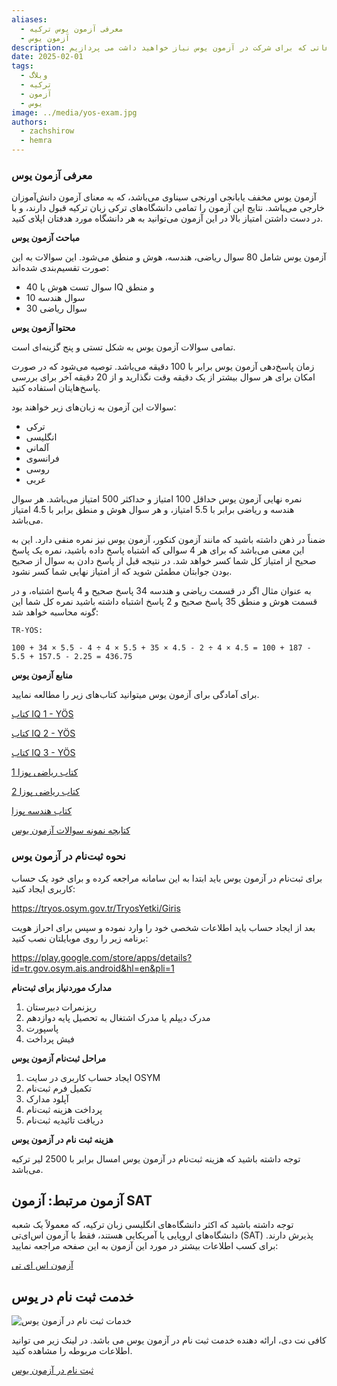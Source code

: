 ```yaml
---
aliases:
  - معرفی آزمون یوس ترکیه
  - آزمون یوس
description: در این مقاله به تمام اطلاعاتی که برای شرکت در آزمون یوس نیاز خواهید داشت می پردازیم.
date: 2025-02-01
tags:
  - وبلاگ
  - ترکیه
  - آزمون
  - یوس
image: ../media/yos-exam.jpg
authors:
  - zachshirow
  - hemra
---
```


### معرفی آزمون یوس

آزمون یوس مخفف یابانجی اورنجی سیناوی می‌باشد، که به معنای آزمون دانش‌آموزان خارجی می‌‍باشد. نتایج این آزمون را تمامی دانشگاه‌های ترکی زبان ترکیه قبول دارند، و با در دست داشتن امتیاز بالا در این آزمون می‌توانید به هر دانشگاه مورد هدفتان اپلای کنید. 

**مباحث آزمون یوس** 

آزمون یوس شامل 80 سوال ریاضی، هندسه، هوش و منطق می‌شود. این سوالات به این صورت تقسیم‌بندی شده‌اند:

- 40 سوال تست هوش یا IQ و منطق
- 10 سوال هندسه
- 30 سوال ریاضی

**محتوا آزمون یوس**

تمامی سوالات آزمون یوس به شکل تستی و پنج گزینه‌ای است. 

زمان پاسخ‌دهی آزمون یوس برابر با 100 دقیقه می‌باشد. توصیه می‌شود که در صورت امکان برای هر سوال بیشتر از یک دقیقه وقت نگذارید و از 20 دقیقه آخر برای بررسی پاسخ‌هایتان استفاده کنید.

سوالات این آزمون به زبان‌های زیر خواهند بود:
- ترکی
- انگلیسی
- آلمانی
- فرانسوی
- روسی
- عربی

نمره نهایی آزمون یوس حداقل 100 امتیاز و حداکثر 500 امتیاز می‌باشد. هر سوال هندسه و ریاضی برابر با 5.5 امتیاز، و هر سوال هوش و منطق برابر با 4.5 امتیاز می‌باشد.

ضمناً در ذهن داشته باشید که مانند آزمون کنکور، آزمون یوس نیز نمره منفی دارد. این به این معنی می‌باشد که برای هر 4 سوالی که اشتباه پاسخ داده باشید، نمره یک پاسخ صحیح از امتیاز کل شما کسر خواهد شد. در نتیجه قبل از پاسخ دادن به سوال از صحیح بودن جوابتان مطمئن شوید که از امتیاز نهایی شما کسر نشود.

به عنوان مثال اگر در قسمت ریاضی و هندسه 34 پاسخ صحیح و 4 پاسخ اشتباه، و در قسمت هوش و منطق 35 پاسخ صحیح و 2 پاسخ اشتباه داشته باشید نمره کل شما این گونه محاسبه خواهد شد:


```
TR-YÖS:

100 + 34 × 5.5 - 4 ÷ 4 × 5.5 + 35 × 4.5 - 2 ÷ 4 × 4.5 = 100 + 187 - 5.5 + 157.5 - 2.25 = 436.75

```


**منابع آزمون یوس**

برای آمادگی برای آزمون یوس میتوانید کتاب‌های زیر را مطالعه نمایید.

[کتاب IQ 1 - YÖS](https://drive.google.com/file/d/161BjfELX0Lgegykl1mjfTW8jDdkVxP82/view?usp=sharing)

[کتاب IQ 2 - YÖS](https://drive.google.com/file/d/1XyU1lzJddjZUwr-7kqnI2lHPosSPRyCz/view?usp=sharing)

[کتاب IQ 3 - YÖS](https://drive.google.com/file/d/1srTdQ7lN8TvnJX4I0gi_zyruxupMH2RY/view?usp=sharing)

[کتاب ریاضی پوزا 1](https://drive.google.com/file/d/1_ZG0fvVK-5zrWQywV63tAGpwiWv1YE34/view?usp=sharing)

[کتاب ریاضی پوزا 2](https://drive.google.com/file/d/1ttUkhvNAngG_qTPRkx4rjLvaRDCd8A8A/view?usp=sharing)

[کتاب هندسه پوزا](https://drive.google.com/file/d/1p8EzqJjvVRRiD4qDRzgcnHA2zIPdizjf/view?usp=sharing)

[کتابچه نمونه سوالات آزمون یوس](https://drive.google.com/file/d/1h9XlhgrZSqsvnsWilJpUtEhOd63Uk9ir/view?usp=sharing)




### نحوه ثبت‌نام در آزمون یوس

برای ثبت‌نام در آزمون یوس باید ابتدا به این سامانه مراجعه کرده و برای خود یک حساب کاربری ایجاد کنید:

https://tryos.osym.gov.tr/TryosYetki/Giris

بعد از ایجاد حساب باید اطلاعات شخصی خود را وارد نموده و سپس برای احراز هویت برنامه زیر را روی موبایلتان نصب کنید:

https://play.google.com/store/apps/details?id=tr.gov.osym.ais.android&hl=en&pli=1


**مدارک موردنیاز برای ثبت‌نام**

1. ریزنمرات دبیرستان
2. مدرک دیپلم یا مدرک اشتغال به تحصیل پایه دوازدهم
3. پاسپورت
4. فیش پرداخت

**مراحل ثبت‌نام آزمون یوس**

1. ایجاد حساب کاربری در سایت OSYM
2. تکمیل فرم ثبت‌نام
3. آپلود مدارک
4. پرداخت هزینه ثبت‌نام
5. دریافت تائیدیه ثبت‌نام 

**هزینه ثبت نام در آزمون یوس**

توجه داشته باشید که هزینه ثبت‌نام در آزمون یوس امسال برابر با 2500 لیر ترکیه می‌باشد.

## آزمون مرتبط: آزمون SAT

توجه داشته باشید که اکثر دانشگاه‌های انگلیسی زبان ترکیه، که معمولاً یک شعبه دانشگاه‌های اروپایی یا آمریکایی هستند، فقط با آزمون اس‌ای‌تی (SAT) پذیرش دارند. برای کسب اطلاعات بیشتر در مورد این آزمون به این صفحه مراجعه نمایید:

[آزمون اس ای تی](sat-exam.md)

## خدمت ثبت نام در یوس

![خدمات ثبت نام در آزمون یوس](../media/yos-signup.jpg)

کافی نت دی، ارائه دهنده خدمت ثبت نام در آزمون یوس می باشد. در لینک زیر می توانید اطلاعات مربوطه را مشاهده کنید.

[ثبت نام در آزمون یوس](../services/yos-signup.mdx)

<BlogCardLink id="" />
